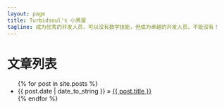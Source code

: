 ```yaml
---
layout: page
title: Turbidsoul's 小黑屋
tagline: 成为优秀的开发人员，可以没有数学技能，但成为卓越的开发人员，不能没有！
---
```


文章列表
========

<ul class="posts">
  {% for post in site.posts %}
    <li><span>{{ post.date | date_to_string }}</span> &raquo; <a href="{{ BASE_PATH }}{{ post.url }}">{{ post.title }}</a></li>
  {% endfor %}
</ul>


